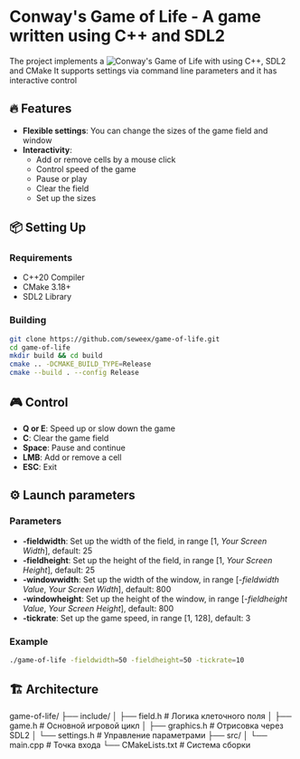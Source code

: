 # Conway's Game of Life - A game written using C++ and SDL2

The project implements a ![Conway's Game of Life](https://en.wikipedia.org/wiki/Conway%27s_Game_of_Life) with using C++, SDL2 and CMake
It supports settings via command line parameters and it has interactive control

## 🔥 Features 

- **Flexible settings**: 
    You can change the sizes of the game field and window
- **Interactivity**: 
    - Add or remove cells by a mouse click
    - Control speed of the game 
    - Pause or play
    - Clear the field
    - Set up the sizes

## 📦 Setting Up

### Requirements
- C++20 Compiler
- CMake 3.18+
- SDL2 Library

### Building
```bash
git clone https://github.com/seweex/game-of-life.git
cd game-of-life
mkdir build && cd build
cmake .. -DCMAKE_BUILD_TYPE=Release
cmake --build . --config Release
```

## 🎮 Control
- **Q or E**: Speed up or slow down the game
- **C**: Clear the game field
- **Space**: Pause and continue
- **LMB**: Add or remove a cell
- **ESC**: Exit

## ⚙️ Launch parameters

### Parameters
- **-fieldwidth**: Set up the width of the field, in range [1, *Your Screen Width*], default: 25
- **-fieldheight**: Set up the height of the field, in range [1, *Your Screen Height*], default: 25
- **-windowwidth**: Set up the width of the window, in range [*-fieldwidth Value*, *Your Screen Width*], default: 800
- **-windowheight**: Set up the height of the window, in range [*-fieldheight Value*, *Your Screen Height*], default: 800
- **-tickrate**: Set up the game speed, in range [1, 128], default: 3

### Example
```bash
./game-of-life -fieldwidth=50 -fieldheight=50 -tickrate=10
```

## 🏗️ Architecture

game-of-life/
├── include/
│   ├── field.h     # Логика клеточного поля
│   ├── game.h      # Основной игровой цикл
│   ├── graphics.h  # Отрисовка через SDL2
│   └── settings.h  # Управление параметрами
├── src/
│   └── main.cpp    # Точка входа
└── CMakeLists.txt  # Система сборки
